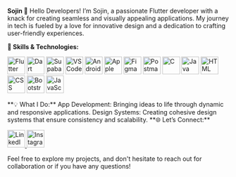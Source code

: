 **Sojin 🦖**
Hello Developers! I’m Sojin, a passionate Flutter developer with a knack for creating seamless and visually appealing applications. My journey in tech is fueled by a love for innovative design and a dedication to crafting user-friendly experiences.

**🚀 Skills & Technologies:**
<p align="left">
  <img src="https://img.icons8.com/color/48/000000/flutter.png" width="40" alt="Flutter"/> 
  <img src="https://img.icons8.com/color/48/000000/dart.png" width="40" alt="Dart"/> 
  <img src="https://seeklogo.com/images/S/supabase-logo-DCC676FFE2-seeklogo.com.png" width="40" alt="Supabase"/> 
  <img src="https://img.icons8.com/color/48/000000/visual-studio-code-2019.png" width="40" alt="VS Code"/>
  <img src="https://img.icons8.com/color/48/000000/android-os.png" width="40" alt="Android"/>
  <img src="https://img.icons8.com/ios-filled/50/ffffff/mac-os.png" width="40" alt="Apple"/>
  <img src="https://img.icons8.com/color/48/000000/figma.png" width="40" alt="Figma"/>
  <img src="https://www.svgrepo.com/show/354202/postman-icon.svg" width="40" alt="Postman API"/>
  <img src="https://img.icons8.com/color/48/000000/c-programming.png" width="40" alt="C"/>
  <img src="https://img.icons8.com/color/48/000000/java-coffee-cup-logo.png" width="40" alt="Java"/>
  <img src="https://img.icons8.com/color/48/000000/html-5.png" width="40" alt="HTML"/>
  <img src="https://img.icons8.com/color/48/000000/css3.png" width="40" alt="CSS"/>
  <img src="https://img.icons8.com/color/48/000000/bootstrap.png" width="40" alt="Bootstrap"/>
  <img src="https://img.icons8.com/color/48/000000/javascript.png" width="40" alt="JavaScript"/>
</p>
**💡 What I Do:**
App Development: Bringing ideas to life through dynamic and responsive applications.
Design Systems: Creating cohesive design systems that ensure consistency and scalability.
**🌐 Let’s Connect:**
<p align="left">
  <a href="https://www.linkedin.com/in/sojinvsaji/" target="_blank" rel="noopener noreferrer">
    <img src="https://img.icons8.com/color/48/000000/linkedin.png" width="40" alt="LinkedIn"/>
  </a>
  <a href="https://www.instagram.com/sojin.codes/" target="_blank" rel="noopener noreferrer">
    <img src="https://img.icons8.com/color/48/000000/instagram-new.png" width="40" alt="Instagram"/>
  </a>
</p>
Feel free to explore my projects, and don't hesitate to reach out for collaboration or if you have any questions!
